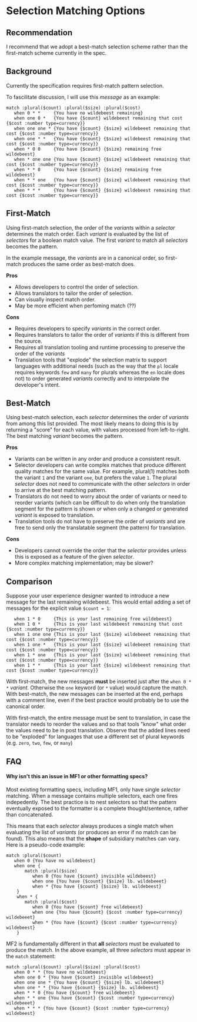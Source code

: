# Selection Matching Options

## Recommendation

I recommend that we adopt a best-match selection scheme rather than the first-match scheme currently in the spec.

## Background

Currently the specification requires first-match pattern selection.

To fascilitate discussion, I will use this _message_ as an example:

```
match :plural($count) :plural($size) :plural($cost)
   when 0 * *     {You have no wildebeest remaining}
   when one 0 *   {You have {$count} wildebeest remaining that cost {$cost :number type=currency}}
   when one one * {You have {$count} {$size} wildebeeet remaining that cost {$cost :number type=currency}}
   when one * *   {You have {$count} {$size} wildebeest remaining that cost {$cost :number type=currency}}
   when * 0 0     {You have {$count} {$size} remaining free wildebeest}
   when * one one {You have {$count} {$size} wildebeeet remaining that cost {$cost :number type=currency}}
   when * * 0     {You have {$count} {$size} remaining free wildebeest}
   when * * one   {You have {$count} {$size} wildebeeet remaining that cost {$cost :number type=currency}}
   when * * *     {You have {$count} {$size} wildebeest remaining that cost {$cost :number type=currency}}
```

## First-Match
Using first-match selection, the order of the _variants_ within a _selector_ determines the match order. Each _variant_ is evaluated by the list of _selectors_ for a boolean match value. The first _variant_ to match all _selectors_ becomes the pattern. 

In the example message, the _variants_ are in a canonical order, so first-match produces the same order as best-match does.

**Pros**
+ Allows developers to control the order of selection.
+ Allows translators to tailor the order of selection.
+ Can visually inspect match order.
+ May be more efficient when perfoming match (??)

**Cons**
- Requires developers to specify _variants_ in the correct order.
- Requires translators to tailor the order of _variants_ if this is different from the source.
- Requires all translation tooling and runtime processing to preserve the order of the _variants_
- Translation tools that "explode" the selection matrix to support languages with additional needs (such as the way that the `pl` locale requires keywords `few` and `many` for plurals whereas the `en` locale does not) to order generated _variants_ correctly and to interpolate the developer's intent.

## Best-Match
Using best-match selection, each _selector_ determines the order of _variants_ from among this list provided. The most likely means to doing this is by returning a "score" for each value, with values processed from left-to-right. The best matching _variant_ becomes the pattern.


**Pros**
+ Variants can be written in any order and produce a consistent result.
+ Selector developers can write complex matches that produce different quality matches for the same value. For example, plural(1) matches both the variant `1` and the variant `one`, but prefers the value `1`. The plural _selector_ does not need to communicate with the other _selectors_ in order to arrive at the best matching pattern.
+ Translators do not need to worry about the order of variants or need to reorder variants (which can be difficult to do when only the translation segment for the pattern is shown or when only a changed or generated _variant_ is exposed to translation.
+ Translation tools do not have to preserve the order of _variants_ and are free to send only the translatable segment (the pattern) for translation.

**Cons**
- Developers cannot override the order that the _selector_ provides unless this is exposed as a feature of the given _selector_.
- More complex matching implementation; may be slower?

## Comparison

Suppose your user experience designer wanted to introduce a new message for the last remaining wildebeest. This would entail adding a set of messages for the explicit value `$count = 1`:

```
   when 1 * 0     {This is your last remaining free wildebeest}
   when 1 0 *     {This is your last wildebeest remaining that cost {$cost :number type=currency}}
   when 1 one one {This is your last {$size} wildebeeet remaining that cost {$cost :number type=currency}}
   when 1 one *   {This is your last {$size} wildebeeet remaining that cost {$cost :number type=currency}}
   when 1 * one   {This is your last {$size} wildebeeet remaining that cost {$cost :number type=currency}}
   when 1 * *     {This is your last {$size} wildebeest remaining that cost {$cost :number type=currency}}
```

With first-match, the new messages **must** be inserted just after the `when 0 * *` _variant_. Otherwise the `one` keyword (or `*` value) would capture the match. With best-match, the new messages can be inserted at the end, perhaps with a comment line, even if the best practice would probably be to use the canonical order.

With first-match, the entire message must be sent to translation, in case the translator needs to reorder the values and so that tools "know" what order the values need to be in post translation. Observe that the added lines need to be "exploded" for languages that use a different set of plural keywords (e.g. `zero`, `two`, `few`, or `many`)

## FAQ

#### Why isn't this an issue in MF1 or other formatting specs?

Most existing formatting specs, including MF1, only have single _selector_ matching. When a message contains multiple selectors, each one fires indepedently. The best practice is to nest selectors so that the pattern eventually exposed to the formatter is a complete thought/sentence, rather than concatenated.

This means that each _selector_ always produces a single match when evaluating the list of _variants_ (or produces an error if no match can be found). This also means that the **shape** of subsidiary matches can vary. Here is a pseudo-code example:

```
match :plural($count)
   when 0 {You have no wildebeest}
   when one {
       match :plural($size)
          when 0 {You have {$count} invisible wildebeest}
          when one {You have {$count} {$size} lb. wildebeeet}
          when * {You have {$count} {$size} lb. wildebeest}
    }
    when * {
       match :plural($cost)
          when 0 {You have {$count} free wildebeest}
          when one {You have {$count} {$cost :number type=currency} wildebeeet}
          when * {You have {$count} {$cost :number type=currency} wildebeest}
    }
```

MF2 is fundamentally different in that **all** _selectors_ must be evaluated to produce the match. In the above example, all three _selectors_ must appear in the `match` statement:

```
match :plural($count) :plural($size) :plural($cost)
   when 0 * * {You have no wildebeest}
   when one 0 * {You have {$count} invisible wildebeest}
   when one one * {You have {$count} {$size} lb. wildebeeet}
   when one * * {You have {$count} {$size} lb. wildebeest}
   when * * 0 {You have {$count} free wildebeest}
   when * * one {You have {$count} {$cost :number type=currency} wildebeeet}
   when * * * {You have {$count} {$cost :number type=currency} wildebeest}
```

